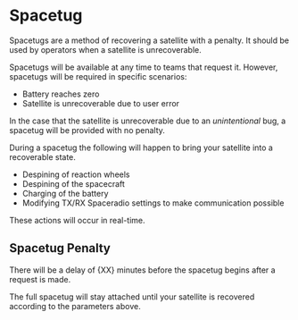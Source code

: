 # Spacetug

Spacetugs are a method of recovering a satellite with a penalty. It should be used by operators when a satellite is unrecoverable.

Spacetugs will be available at any time to teams that request it. However, spacetugs will be required in specific scenarios:

 - Battery reaches zero
 - Satellite is unrecoverable due to user error

In the case that the satellite is unrecoverable due to an *unintentional* bug, a spacetug will be provided with no penalty.

During a spacetug the following will happen to bring your satellite into a recoverable state.
 - Despining of reaction wheels
 - Despining of the spacecraft
 - Charging of the battery
 - Modifying TX/RX Spaceradio settings to make communication possible

These actions will occur in real-time.

## Spacetug Penalty

There will be a delay of {XX} minutes before the spacetug begins after a request is made.

The full spacetug will stay attached until your satellite is recovered according to the parameters above.

